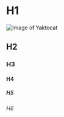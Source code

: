 # H1
![Image of Yaktocat](https://octodex.github.com/images/yaktocat.png)

## H2
### H3
#### H4
##### H5
###### H6
